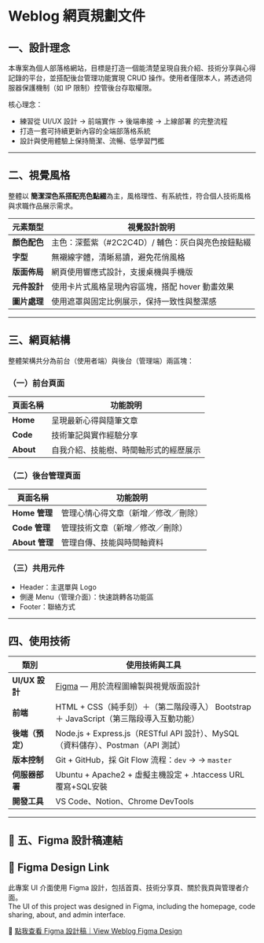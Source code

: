 # **Weblog 網頁規劃文件**

## 一、設計理念

本專案為個人部落格網站，目標是打造一個能清楚呈現自我介紹、技術分享與心得記錄的平台，並搭配後台管理功能實現 CRUD 操作。使用者僅限本人，將透過伺服器保護機制（如 IP 限制）控管後台存取權限。

核心理念：

* 練習從 UI/UX 設計 → 前端實作 → 後端串接 → 上線部署 的完整流程
* 打造一套可持續更新內容的全端部落格系統
* 設計與使用體驗上保持簡潔、流暢、低學習門檻

---

## 二、視覺風格

整體以 **簡潔深色系搭配亮色點綴**為主，風格理性、有系統性，符合個人技術風格與求職作品展示需求。

| 元素類型     | 視覺設計說明                        |
| -------- | ----------------------------- |
| **顏色配色** | 主色：深藍紫（#2C2C4D）/ 輔色：灰白與亮色按鈕點綴 |
| **字型**   | 無襯線字體，清晰易讀，避免花俏風格             |
| **版面佈局** | 網頁使用響應式設計，支援桌機與手機版            |
| **元件設計** | 使用卡片式風格呈現內容區塊，搭配 hover 動畫效果   |
| **圖片處理** | 使用遮罩與固定比例展示，保持一致性與整潔感         |

---

## 三、網頁結構

整體架構共分為前台（使用者端）與後台（管理端）兩區塊：

### （一）前台頁面

| 頁面名稱      | 功能說明                |
| --------- | ------------------- |
| **Home**  | 呈現最新心得與隨筆文章         |
| **Code**  | 技術筆記與實作經驗分享         |
| **About** | 自我介紹、技能樹、時間軸形式的經歷展示 |

### （二）後台管理頁面

| 頁面名稱         | 功能說明               |
| ------------ | ------------------ |
| **Home 管理**  | 管理心情心得文章（新增／修改／刪除） |
| **Code 管理**  | 管理技術文章（新增／修改／刪除）   |
| **About 管理** | 管理自傳、技能與時間軸資料      |

### （三）共用元件

* Header：主選單與 Logo
* 側邊 Menu（管理介面）：快速跳轉各功能區
* Footer：聯絡方式

---

## 四、使用技術

| 類別           | 使用技術與工具                                                          |
| ------------ | ---------------------------------------------------------------- |
| **UI/UX 設計** | [Figma](https://www.figma.com/) — 用於流程圖繪製與視覺版面設計                 |
| **前端**       | HTML + CSS（純手刻）＋（第二階段導入） Bootstrap＋ JavaScript（第三階段導入互動功能）       |
| **後端（預定）**   | Node.js + Express.js（RESTful API 設計）、MySQL（資料儲存）、Postman（API 測試） |
| **版本控制**     | Git + GitHub，採 Git Flow 流程：`dev` →  → `master`       |
| **伺服器部署**    | Ubuntu + Apache2 + 虛擬主機設定 + .htaccess URL 覆寫+SQL安裝                     |
| **開發工具**     | VS Code、Notion、Chrome DevTools                                   |

---
## 🎨 五、Figma 設計稿連結  
## 🎨 Figma Design Link

此專案 UI 介面使用 Figma 設計，包括首頁、技術分享頁、關於我頁與管理者介面。  
The UI of this project was designed in Figma, including the homepage, code sharing, about, and admin interface.

🔗 [點我查看 Figma 設計稿｜View Weblog Figma Design](https://www.figma.com/design/PHtkzwXF5LdESX4uhWYNoK/weblog-V2?node-id=15-2&t=hOfnCZlLgos5t7hu-1)
